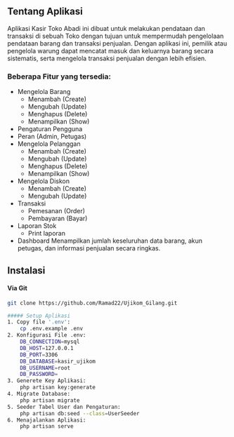 ## Tentang Aplikasi
Aplikasi Kasir Toko Abadi ini dibuat untuk melakukan pendataan dan transaksi di sebuah Toko dengan tujuan untuk mempermudah pengelolaan pendataan barang dan transaksi penjualan. Dengan aplikasi ini, pemilik atau pengelola warung dapat mencatat masuk dan keluarnya barang secara sistematis, serta mengelola transaksi penjualan dengan lebih efisien.

### Beberapa Fitur yang tersedia:
- Mengelola Barang
  - Menambah (Create)
  - Mengubah (Update)
  - Menghapus (Delete)
  - Menampilkan (Show)
- Pengaturan Pengguna
- Peran (Admin, Petugas)
- Mengelola Pelanggan
  - Menambah (Create)
  - Mengubah (Update)
  - Menghapus (Delete)
  - Menampilkan (Show)
- Mengelola Diskon
  - Menambah (Create)
  - Mengubah (Update)
- Transaksi
  - Pemesanan (Order)
  - Pembayaran (Bayar)
- Laporan Stok
  - Print laporan
- Dashboard
Menampilkan jumlah keseluruhan data barang, akun petugas, dan informasi penjualan secara ringkas.

## Instalasi
#### Via Git
```bash
git clone https://github.com/Ramad22/Ujikom_Gilang.git

##### Setup Aplikasi
1. Copy file '.env':
    cp .env.example .env
2. Konfigurasi File .env:
    DB_CONNECTION=mysql
    DB_HOST=127.0.0.1
    DB_PORT=3306
    DB_DATABASE=kasir_ujikom
    DB_USERNAME=root
    DB_PASSWORD=
3. Generete Key Aplikasi:
    php artisan key:generate
4. Migrate Database:
    php artisan migrate
5. Seeder Tabel User dan Pengaturan:
    php artisan db:seed --class=UserSeeder
6. Menajalankan Aplikasi:
    php artisan serve



